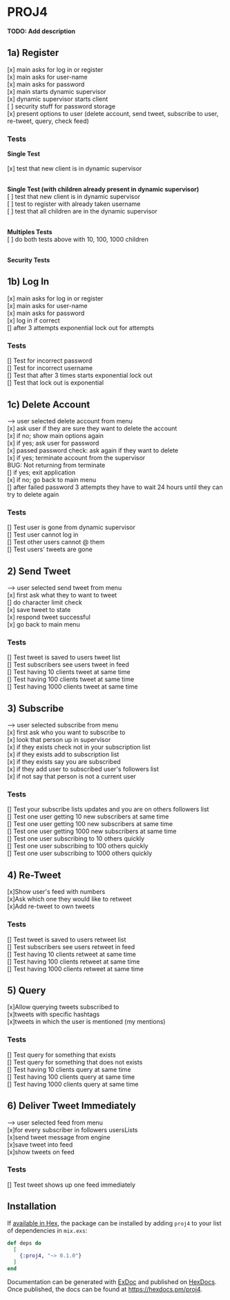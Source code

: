 # PROJ4

**TODO: Add description**

## **1a) Register**

[x] main asks for log in or register<br>
[x] main asks for user-name<br>
[x] main asks for password<br>
[x] main starts dynamic supervisor<br>
[x] dynamic supervisor starts client<br>
[ ] security stuff for password storage<br>
[x] present options to user (delete account, send tweet, subscribe to user, re-tweet, query, check feed)

### **Tests**

**Single Test**<br><br>
[x] test that new client is in dynamic supervisor<br><br>

**Single Test (with children already present in dynamic supervisor)**<br>
[ ] test that new client is in dynamic supervisor<br>
[ ] test to register with already taken username<br>
[ ] test that all children are in the dynamic supervisor<br><br>

**Multiples Tests**<br>
[ ] do both tests above with 10, 100, 1000 children<br><br>

**Security Tests**<br>

## **1b) Log In**

[x] main asks for log in or register<br>
[x] main asks for user-name<br>
[x] main asks for password<br>
[x] log in if correct<br>
[] after 3 attempts exponential lock out for attempts<br>

### **Tests**

[] Test for incorrect password<br>
[] Test for incorrect username<br>
[] Test that after 3 times starts exponential lock out<br>
[] Test that lock out is exponential

## **1c) Delete Account**

--> user selected delete account from menu<br>
[x] ask user if they are sure they want to delete the account<br>
[x] if no; show main options again<br>
[x] if yes; ask user for password<br>
[x] passed password check: ask again if they want to delete<br>
[x] if yes; terminate account from the supervisor<br>
BUG: Not returning from terminate<br>
[] if yes; exit application<br>
[x] if no; go back to main menu<br>
[] after failed password 3 attempts they have to wait 24 hours until they can try to delete again<br>

### **Tests**

[] Test user is gone from dynamic supervisor<br>
[] Test user cannot log in<br>
[] Test other users cannot @ them<br>
[] Test users' tweets are gone<br>

## **2) Send Tweet**

--> user selected send tweet from menu<br>
[x] first ask what they to want to tweet<br>
[] do character limit check<br>
[x] save tweet to state<br>
[x] respond tweet successful<br>
[x] go back to main menu<br>

### **Tests**
[] Test tweet is saved to users tweet list<br>
[] Test subscribers see users tweet in feed<br>
[] Test having 10 clients tweet at same time<br>
[] Test having 100 clients tweet at same time<br>
[] Test having 1000 clients tweet at same time<br>

## **3) Subscribe**

--> user selected subscribe from menu<br>
[x] first ask who you want to subscribe to<br>
[x] look that person up in supervisor<br>
[x] if they exists check not in your subscription list<br>
[x] if they exists add to subscription list<br>
[x] if they exists say you are subscribed<br>
[x] if they add user to subscribed user's followers list<br>
[x] if not say that person is not a current user<br>

### **Tests**
[] Test your subscribe lists updates and you are on others followers list<br>
[] Test one user getting 10 new subscribers at same time<br>
[] Test one user getting 100 new subscribers at same time<br>
[] Test one user getting 1000 new subscribers at same time<br>
[] Test one user subscribing to 10 others quickly<br>
[] Test one user subscribing to 100 others quickly<br>
[] Test one user subscribing to 1000 others quickly<br>

## **4) Re-Tweet**
[x]Show user's feed with numbers <br>
[x]Ask which one they would like to retweet<br>
[x]Add re-tweet to own tweets<br>

### **Tests**
[] Test tweet is saved to users retweet list<br>
[] Test subscribers see users retweet in feed<br>
[] Test having 10 clients retweet at same time<br>
[] Test having 100 clients retweet at same time<br>
[] Test having 1000 clients retweet at same time<br>

## **5) Query**

[x]Allow querying tweets subscribed to<br>
[x]tweets with specific hashtags<br>
[x]tweets in which the user is mentioned (my mentions)<br>

### **Tests**
[] Test query for something that exists<br>
[] Test query for something that does not exists<br>
[] Test having 10 clients query at same time<br>
[] Test having 100 clients query at same time<br>
[] Test having 1000 clients query at same time<br>

## **6) Deliver Tweet Immediately**

--> user selected feed from menu<br>
[x]for every subscriber in followers usersLists<br>
[x]send tweet message from engine<br>
[x]save tweet into feed<br>
[x]show tweets on feed<br>

### **Tests**
[] Test tweet shows up one feed immediately<br>
## Installation

If [available in Hex](https://hex.pm/docs/publish), the package can be installed by adding `proj4` to your list of dependencies in `mix.exs`:

```elixir
def deps do
  [
    {:proj4, "~> 0.1.0"}
  ]
end
```

Documentation can be generated with [ExDoc](https://github.com/elixir-lang/ex_doc) and published on [HexDocs](https://hexdocs.pm). Once published, the docs can be found at <https://hexdocs.pm/proj4>.
